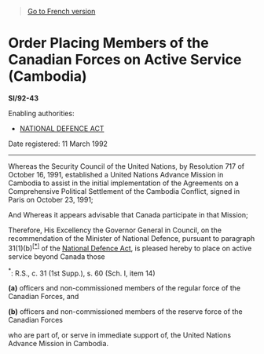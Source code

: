> [Go to French version](/fr/Règlements/Textes%20réglementaires/92/43.md)

# Order Placing Members of the Canadian Forces on Active Service (Cambodia)

**SI/92-43**

Enabling authorities: 
- [NATIONAL DEFENCE ACT](/en/Acts/Revised%20Statutes%20of%20Canada/N/N-5.md)

Date registered: 11 March 1992

----------

Whereas the Security Council of the United Nations, by Resolution 717 of October 16, 1991, established a United Nations Advance Mission in Cambodia to assist in the initial implementation of the Agreements on a Comprehensive Political Settlement of the Cambodia Conflict, signed in Paris on October 23, 1991;

And Whereas it appears advisable that Canada participate in that Mission;

Therefore, His Excellency the Governor General in Council, on the recommendation of the Minister of National Defence, pursuant to paragraph 31(1)(b)<sup><a href='#fn_SI-92-43_e_hq_6498'>[*]</a></sup> of the [National Defence Act](/en/Acts/Revised%20Statutes%20of%20Canada/N/N-5.md), is pleased hereby to place on active service beyond Canada those

<a name='fn_SI-92-43_e_hq_6498'><sup>*</sup></a>: R.S., c. 31 (1st Supp.), s. 60 (Sch. I, item 14)<br />

**(a)** officers and non-commissioned members of the regular force of the Canadian Forces, and



**(b)** officers and non-commissioned members of the reserve force of the Canadian Forces



who are part of, or serve in immediate support of, the United Nations Advance Mission in Cambodia.




